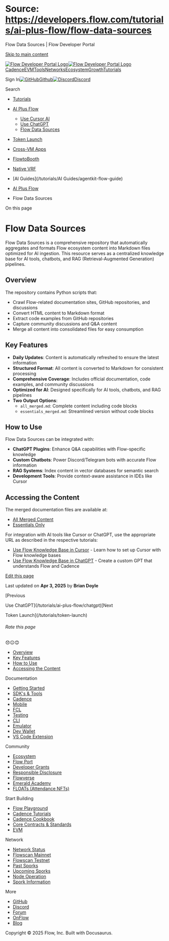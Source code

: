 # Source: https://developers.flow.com/tutorials/ai-plus-flow/flow-data-sources

Flow Data Sources | Flow Developer Portal



[Skip to main content](#__docusaurus_skipToContent_fallback)

[![Flow Developer Portal Logo](/img/flow-docs-logo-dark.png)![Flow Developer Portal Logo](/img/flow-docs-logo-light.png)](/)[Cadence](/build/flow)[EVM](/evm/about)[Tools](/tools/clients)[Networks](/networks/flow-networks)[Ecosystem](/ecosystem)[Growth](/growth)[Tutorials](/tutorials)

Sign In[![GitHub]()Github](https://github.com/onflow)[![Discord]()Discord](https://discord.gg/flow)

Search

* [Tutorials](/tutorials)
* [AI Plus Flow](/tutorials/ai-plus-flow)

  + [Use Cursor AI](/tutorials/ai-plus-flow/cursor)
  + [Use ChatGPT](/tutorials/ai-plus-flow/chatgpt)
  + [Flow Data Sources](/tutorials/ai-plus-flow/flow-data-sources)
* [Token Launch](/tutorials/token-launch)
* [Cross-VM Apps](/tutorials/cross-vm-apps)
* [FlowtoBooth](/tutorials/flowtobooth)
* [Native VRF](/tutorials/native-vrf)
* [AI Guides](/tutorials/AI Guides/agentkit-flow-guide)

* [AI Plus Flow](/tutorials/ai-plus-flow)
* Flow Data Sources

On this page

# Flow Data Sources

Flow Data Sources is a comprehensive repository that automatically aggregates and formats Flow ecosystem content into Markdown files optimized for AI ingestion. This resource serves as a centralized knowledge base for AI tools, chatbots, and RAG (Retrieval-Augmented Generation) pipelines.

## Overview[​](#overview "Direct link to Overview")

The repository contains Python scripts that:

* Crawl Flow-related documentation sites, GitHub repositories, and discussions
* Convert HTML content to Markdown format
* Extract code examples from GitHub repositories
* Capture community discussions and Q&A content
* Merge all content into consolidated files for easy consumption

## Key Features[​](#key-features "Direct link to Key Features")

* **Daily Updates**: Content is automatically refreshed to ensure the latest information
* **Structured Format**: All content is converted to Markdown for consistent processing
* **Comprehensive Coverage**: Includes official documentation, code examples, and community discussions
* **Optimized for AI**: Designed specifically for AI tools, chatbots, and RAG pipelines
* **Two Output Options**:
  + `all_merged.md`: Complete content including code blocks
  + `essentials_merged.md`: Streamlined version without code blocks

## How to Use[​](#how-to-use "Direct link to How to Use")

Flow Data Sources can be integrated with:

* **ChatGPT Plugins**: Enhance Q&A capabilities with Flow-specific knowledge
* **Custom Chatbots**: Power Discord/Telegram bots with accurate Flow information
* **RAG Systems**: Index content in vector databases for semantic search
* **Development Tools**: Provide context-aware assistance in IDEs like Cursor

## Accessing the Content[​](#accessing-the-content "Direct link to Accessing the Content")

The merged documentation files are available at:

* [All Merged Content](https://github.com/onflow/Flow-Data-Sources/blob/main/merged_docs/all_merged.md)
* [Essentials Only](https://github.com/onflow/Flow-Data-Sources/blob/main/merged_docs/essentials_merged.md)

For integration with AI tools like Cursor or ChatGPT, use the appropriate URL as described in the respective tutorials:

* [Use Flow Knowledge Base in Cursor](/tutorials/ai-plus-flow/cursor) - Learn how to set up Cursor with Flow knowledge bases
* [Use Flow Knowledge Base in ChatGPT](/tutorials/ai-plus-flow/chatgpt) - Create a custom GPT that understands Flow and Cadence

[Edit this page](https://github.com/onflow/docs/tree/main/docs/tutorials/ai-plus-flow/flow-data-sources.md)

Last updated on **Apr 3, 2025** by **Brian Doyle**

[Previous

Use ChatGPT](/tutorials/ai-plus-flow/chatgpt)[Next

Token Launch](/tutorials/token-launch)

###### Rate this page

😞😐😊

* [Overview](#overview)
* [Key Features](#key-features)
* [How to Use](#how-to-use)
* [Accessing the Content](#accessing-the-content)

Documentation

* [Getting Started](/build/getting-started/contract-interaction)
* [SDK's & Tools](/tools)
* [Cadence](https://cadence-lang.org/docs/)
* [Mobile](/build/guides/mobile/overview)
* [FCL](/tools/clients/fcl-js)
* [Testing](/build/smart-contracts/testing)
* [CLI](/tools/flow-cli)
* [Emulator](/tools/emulator)
* [Dev Wallet](https://github.com/onflow/fcl-dev-wallet)
* [VS Code Extension](/tools/vscode-extension)

Community

* [Ecosystem](/ecosystem)
* [Flow Port](https://port.onflow.org/)
* [Developer Grants](https://github.com/onflow/developer-grants)
* [Responsible Disclosure](https://flow.com/flow-responsible-disclosure)
* [Flowverse](https://www.flowverse.co/)
* [Emerald Academy](https://academy.ecdao.org/)
* [FLOATs (Attendance NFTs)](https://floats.city/)

Start Building

* [Flow Playground](https://play.flow.com/)
* [Cadence Tutorials](https://cadence-lang.org/docs/tutorial/first-steps)
* [Cadence Cookbook](https://open-cadence.onflow.org)
* [Core Contracts & Standards](/build/core-contracts)
* [EVM](/evm/about)

Network

* [Network Status](https://status.onflow.org/)
* [Flowscan Mainnet](https://flowdscan.io/)
* [Flowscan Testnet](https://testnet.flowscan.io/)
* [Past Sporks](/networks/node-ops/node-operation/past-sporks)
* [Upcoming Sporks](/networks/node-ops/node-operation/upcoming-sporks)
* [Node Operation](/networks/node-ops)
* [Spork Information](/networks/node-ops/node-operation/spork)

More

* [GitHub](https://github.com/onflow)
* [Discord](https://discord.gg/flow)
* [Forum](https://forum.onflow.org/)
* [OnFlow](https://onflow.org/)
* [Blog](https://flow.com/blog)

Copyright © 2025 Flow, Inc. Built with Docusaurus.